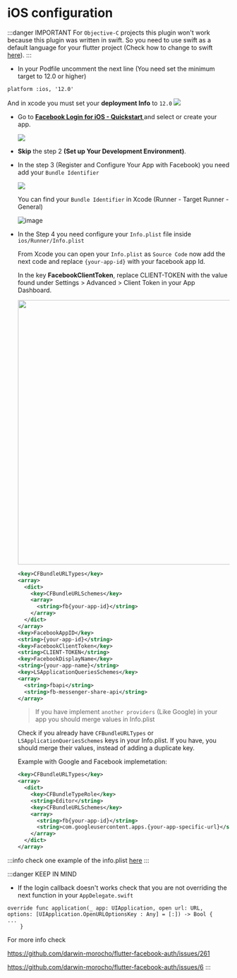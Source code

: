 # iOS configuration


:::danger IMPORTANT
For `Objective-C` projects this plugin won't work because this plugin was written in swift. So you need to use swift as a default language for your flutter project (Check how to change to swift [here](https://github.com/darwin-morocho/flutter-facebook-auth/issues/41#issuecomment-761702248)).
:::

- In your Podfile uncomment the next line (You need set the minimum target to 12.0 or higher)

```
platform :ios, '12.0'
```

And in xcode you must set your **deployment Info** to `12.0`
<img src="https://user-images.githubusercontent.com/15864336/172642786-560536ac-a104-4f7c-94fa-49ab29a81d64.png" />


- Go to **[Facebook Login for iOS - Quickstart
](https://developers.facebook.com/docs/facebook-login/ios)** and select or create your app.

   <img src="https://user-images.githubusercontent.com/15864336/98708293-0056a900-234f-11eb-9975-b75ca08b6470.png" />

- **Skip** the step 2 **(Set up Your Development Environment)**.

- In the step 3 (Register and Configure Your App with Facebook) you need add your `Bundle Identifier`

    <img src="https://user-images.githubusercontent.com/15864336/98708485-38f68280-234f-11eb-9d1a-7c970d04642a.png"  />

  You can find your `Bundle Identifier` in Xcode (Runner - Target Runner - General)

  ![image](https://user-images.githubusercontent.com/15864336/98708171-e1581700-234e-11eb-8f94-23c0db55e8f0.png)

- In the Step 4 you need configure your `Info.plist` file inside `ios/Runner/Info.plist`

  From Xcode you can open your `Info.plist` as `Source Code` now add the next code and replace `{your-app-id}` with your facebook app Id.

  In the key **FacebookClientToken**, replace CLIENT-TOKEN with the value found under Settings > Advanced > Client Token in your App Dashboard.

    <img src="https://user-images.githubusercontent.com/15864336/98708650-66433080-234f-11eb-81c6-2297b9e6f7a7.png" width="600"/>

    ```xml
    <key>CFBundleURLTypes</key>
    <array>
      <dict>
        <key>CFBundleURLSchemes</key>
        <array>
          <string>fb{your-app-id}</string>
        </array>
      </dict>
    </array>
    <key>FacebookAppID</key>
    <string>{your-app-id}</string>
    <key>FacebookClientToken</key>
    <string>CLIENT-TOKEN</string>
    <key>FacebookDisplayName</key>
    <string>{your-app-name}</string>
    <key>LSApplicationQueriesSchemes</key>
    <array>
      <string>fbapi</string>
      <string>fb-messenger-share-api</string>
    </array>
    ```

    > If you have implement `another providers` (Like Google) in your app you should merge values in Info.plist

    Check if you already have `CFBundleURLTypes` or `LSApplicationQueriesSchemes` keys in your Info.plist. If you have, you should merge their values, instead of adding a duplicate key.

    Example with Google and Facebook implemetation:

    ```xml
    <key>CFBundleURLTypes</key>
    <array>
      <dict>
        <key>CFBundleTypeRole</key>
        <string>Editor</string>
        <key>CFBundleURLSchemes</key>
        <array>
          <string>fb{your-app-id}</string>
          <string>com.googleusercontent.apps.{your-app-specific-url}</string>
        </array>
      </dict>
    </array>
    ```



:::info 
check one example of the info.plist [here](https://github.com/darwin-morocho/flutter-facebook-auth/blob/master/examples/with_provider/ios/Runner/Info.plist)
:::


:::danger KEEP IN MIND
- If the login callback doesn't works check that you are not overriding the next function in your `AppDelegate.swift`

```
override func application(_ app: UIApplication, open url: URL, options: [UIApplication.OpenURLOptionsKey : Any] = [:]) -> Bool {
...
    }
```

For more info check

https://github.com/darwin-morocho/flutter-facebook-auth/issues/261

https://github.com/darwin-morocho/flutter-facebook-auth/issues/6
:::

